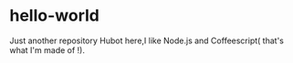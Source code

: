 # hello-world
Just another repository
Hubot here,I like Node.js  and  Coffeescript( that's what I'm  made of !).
